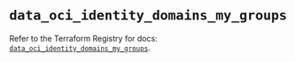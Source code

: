 # `data_oci_identity_domains_my_groups`

Refer to the Terraform Registry for docs: [`data_oci_identity_domains_my_groups`](https://registry.terraform.io/providers/hashicorp/oci/7.19.0/docs/data-sources/identity_domains_my_groups).
